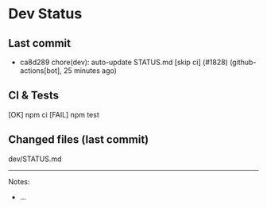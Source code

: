 # Dev Status

## Last commit
- ca8d289 chore(dev): auto-update STATUS.md [skip ci] (#1828) (github-actions[bot], 25 minutes ago)
## CI & Tests
[OK] npm ci
[FAIL] npm test

## Changed files (last commit)
dev/STATUS.md

---
Notes:
- ...
